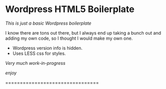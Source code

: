 Wordpress HTML5 Boilerplate
================================

*This is just a basic Wordpress boilerplate*

I know there are tons out there, but I always end up taking a bunch out and adding my own code, so I thought I would make my own one.

* Wordpress version info is hidden.
* Uses LESS css for styles.

*Very much work-in-progress*

*enjoy*


================================